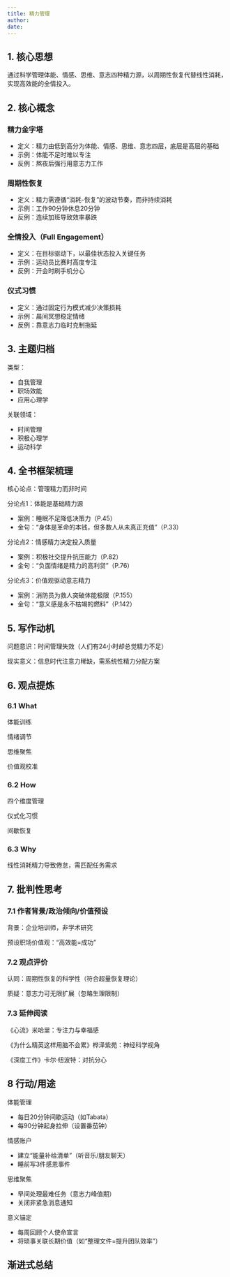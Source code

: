 ```yaml
---
title: 精力管理
author:
date: 
---
```


## 1. 核心思想

通过科学管理体能、情感、思维、意志四种精力源，以周期性恢复代替线性消耗，实现高效能的全情投入。

## 2. 核心概念

### 精力金字塔

- 定义：精力由低到高分为体能、情感、思维、意志四层，底层是高层的基础
- 示例：体能不足时难以专注
- 反例：熬夜后强行用意志力工作

### 周期性恢复

- 定义：精力需遵循“消耗-恢复”的波动节奏，而非持续消耗
- 示例：工作90分钟休息20分钟
- 反例：连续加班导致效率暴跌

### 全情投入（Full Engagement）

- 定义：在目标驱动下，以最佳状态投入关键任务
- 示例：运动员比赛时高度专注
- 反例：开会时刷手机分心

### 仪式习惯

- 定义：通过固定行为模式减少决策损耗
- 示例：晨间冥想稳定情绪
- 反例：靠意志力临时克制拖延

## 3. 主题归档

类型：

- 自我管理
- 职场效能
- 应用心理学

关联领域：

- 时间管理
- 积极心理学
- 运动科学

## 4. 全书框架梳理
  
核心论点：管理精力而非时间

分论点1：体能是基础精力源

- 案例：睡眠不足降低决策力（P.45）  
- 金句：“身体是革命的本钱，但多数人从未真正充值”（P.33）  

分论点2：情感精力决定投入质量  

- 案例：积极社交提升抗压能力（P.82）  
- 金句：“负面情绪是精力的高利贷”（P.76）  

分论点3：价值观驱动意志精力  

- 案例：消防员为救人突破体能极限（P.155）
- 金句：“意义感是永不枯竭的燃料”（P.142）  

## 5. 写作动机

问题意识：时间管理失效（人们有24小时却总觉精力不足）

现实意义：信息时代注意力稀缺，需系统性精力分配方案

## 6. 观点提炼

### 6.1 What

体能训练

情绪调节

思维聚焦

价值观校准

### 6.2 How

四个维度管理

仪式化习惯

间歇恢复

### 6.3 Why

线性消耗精力导致倦怠，需匹配任务需求

## 7. 批判性思考

### 7.1 作者背景/政治倾向/价值预设

背景：企业培训师，非学术研究

预设职场价值观：“高效能=成功”

### 7.2 观点评价

认同：周期性恢复的科学性（符合超量恢复理论）

质疑：意志力可无限扩展（忽略生理限制）

### 7.3 延伸阅读

《心流》米哈里：专注力与幸福感

《为什么精英这样用脑不会累》桦泽紫苑：神经科学视角

《深度工作》卡尔·纽波特：对抗分心

## 8 行动/用途

体能管理

- 每日20分钟间歇运动（如Tabata）
- 每90分钟起身拉伸（设置番茄钟）

情感账户

- 建立“能量补给清单”（听音乐/朋友聊天）
- 睡前写3件感恩事件

思维聚焦

- 早间处理最难任务（意志力峰值期）
- 关闭非紧急消息通知

意义锚定

- 每周回顾个人使命宣言
- 将琐事关联长期价值（如“整理文件=提升团队效率”）

## 渐进式总结
